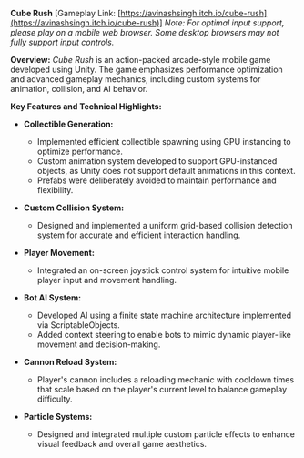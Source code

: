 **Cube Rush**
\[Gameplay Link: [https://avinashsingh.itch.io/cube-rush](https://avinashsingh.itch.io/cube-rush)]
*Note: For optimal input support, please play on a mobile web browser. Some desktop browsers may not fully support input controls.*

**Overview:**
*Cube Rush* is an action-packed arcade-style mobile game developed using Unity. The game emphasizes performance optimization and advanced gameplay mechanics, including custom systems for animation, collision, and AI behavior.

**Key Features and Technical Highlights:**

* **Collectible Generation:**

  * Implemented efficient collectible spawning using GPU instancing to optimize performance.
  * Custom animation system developed to support GPU-instanced objects, as Unity does not support default animations in this context.
  * Prefabs were deliberately avoided to maintain performance and flexibility.

* **Custom Collision System:**

  * Designed and implemented a uniform grid-based collision detection system for accurate and efficient interaction handling.

* **Player Movement:**

  * Integrated an on-screen joystick control system for intuitive mobile player input and movement handling.

* **Bot AI System:**

  * Developed AI using a finite state machine architecture implemented via ScriptableObjects.
  * Added context steering to enable bots to mimic dynamic player-like movement and decision-making.

* **Cannon Reload System:**

  * Player's cannon includes a reloading mechanic with cooldown times that scale based on the player's current level to balance gameplay difficulty.

* **Particle Systems:**

  * Designed and integrated multiple custom particle effects to enhance visual feedback and overall game aesthetics.
